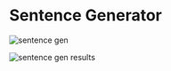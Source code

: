 # Sentence Generator

![sentence gen](https://github.com/IMAD-Majid/sentence-generator/assets/137281672/1c3118d5-4ded-4be9-b9cd-ae718761836d)

![sentence gen results](https://github.com/IMAD-Majid/sentence-generator/assets/137281672/6ed16328-0f48-4696-9c63-62557d732723)
